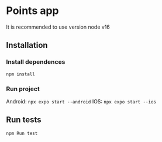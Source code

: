 # Points app 
It is recommended to use version node v16
## Installation
### Install dependences
`
npm install
`
### Run project
Android:
`
npx expo start --android
`
IOS:
`
npx expo start --ios
`
##  Run tests
`
npm Run test
`